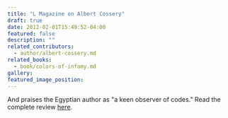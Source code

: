 ```yaml
---
title: "L Magazine on Albert Cossery"
draft: true
date: 2012-02-01T15:49:52-04:00
featured: false
description: ""
related_contributors:
  - author/albert-cossery.md
related_books:
  - book/colors-of-infamy.md
gallery:
featured_image_position: 
---
```


And praises the Egyptian author as "a keen observer of codes." Read the complete review [here](http://www.thelmagazine.com/newyork/the-joker/Content?oid=2206850).

